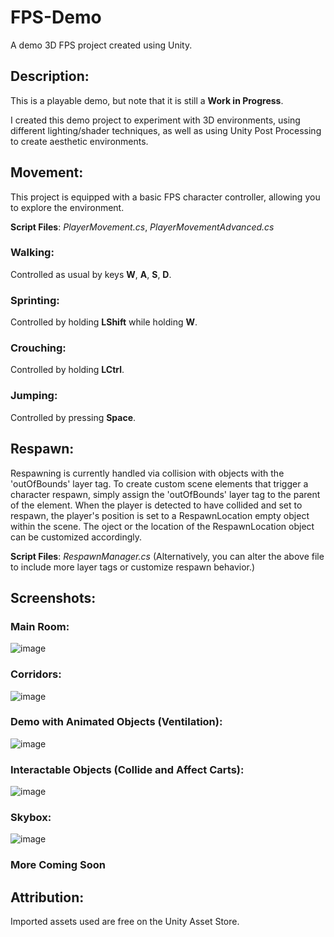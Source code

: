 # FPS-Demo
A demo 3D FPS project created using Unity. 

## Description:
This is a playable demo, but note that it is still a __Work in Progress__.

I created this demo project to experiment with 3D environments, using different lighting/shader techniques, as well as using Unity Post Processing to create aesthetic environments.

## Movement:
This project is equipped with a basic FPS character controller, allowing you to explore the environment.

__Script Files__: _PlayerMovement.cs_, _PlayerMovementAdvanced.cs_

### Walking:
Controlled as usual by keys __W__, __A__, __S__, __D__.
### Sprinting:
Controlled by holding __LShift__ while holding __W__.
### Crouching:
Controlled by holding __LCtrl__.
### Jumping:
Controlled by pressing __Space__.

## Respawn:
Respawning is currently handled via collision with objects with the 'outOfBounds' layer tag. To create custom scene elements that trigger a character respawn, simply assign the 'outOfBounds' layer tag to the parent of the element.
When the player is detected to have collided and set to respawn, the player's position is set to a RespawnLocation empty object within the scene. The oject or the location of the RespawnLocation object can be customized accordingly.

__Script Files__: _RespawnManager.cs_
(Alternatively, you can alter the above file to include more layer tags or customize respawn behavior.)

## Screenshots:
### Main Room:
![image](https://github.com/VictorAuYeung/FPS-Demo/assets/69711600/5457b419-3ccb-4924-9986-9cac247f5a7f)

### Corridors:
![image](https://github.com/VictorAuYeung/FPS-Demo/assets/69711600/e518734b-6c08-4dd5-a4d0-f2611c01628c)

### Demo with Animated Objects (Ventilation):
![image](https://github.com/VictorAuYeung/FPS-Demo/assets/69711600/e97258fb-59b2-4793-94e8-05411c24bf9c)

### Interactable Objects (Collide and Affect Carts):
![image](https://github.com/VictorAuYeung/FPS-Demo/assets/69711600/3f5e53bd-3407-457f-b583-5ef2635015e2)

### Skybox:
![image](https://github.com/VictorAuYeung/FPS-Demo/assets/69711600/3a30b575-1149-4ef0-8327-26ede24d2a82)


### More Coming Soon

## Attribution:
Imported assets used are free on the Unity Asset Store.
